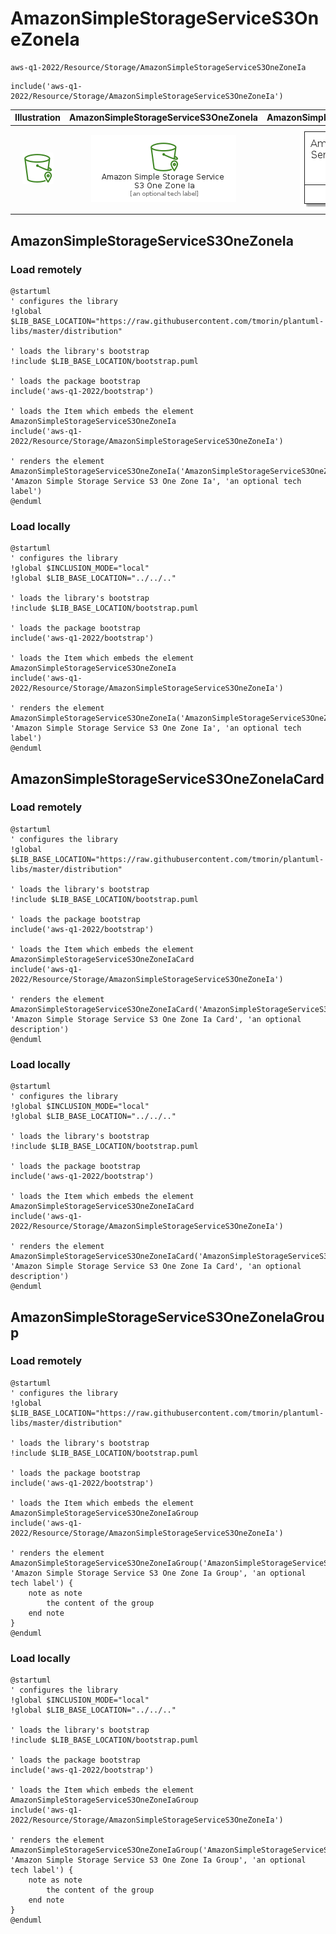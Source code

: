 # AmazonSimpleStorageServiceS3OneZoneIa


```text
aws-q1-2022/Resource/Storage/AmazonSimpleStorageServiceS3OneZoneIa
```

```text
include('aws-q1-2022/Resource/Storage/AmazonSimpleStorageServiceS3OneZoneIa')
```



| Illustration | AmazonSimpleStorageServiceS3OneZoneIa | AmazonSimpleStorageServiceS3OneZoneIaCard | AmazonSimpleStorageServiceS3OneZoneIaGroup |
| :---: | :---: | :---: | :---: |
| ![illustration for Illustration](../../../aws-q1-2022/Resource/Storage/AmazonSimpleStorageServiceS3OneZoneIa.png) | ![illustration for AmazonSimpleStorageServiceS3OneZoneIa](../../../aws-q1-2022/Resource/Storage/AmazonSimpleStorageServiceS3OneZoneIa.Local.png) | ![illustration for AmazonSimpleStorageServiceS3OneZoneIaCard](../../../aws-q1-2022/Resource/Storage/AmazonSimpleStorageServiceS3OneZoneIaCard.Local.png) | ![illustration for AmazonSimpleStorageServiceS3OneZoneIaGroup](../../../aws-q1-2022/Resource/Storage/AmazonSimpleStorageServiceS3OneZoneIaGroup.Local.png) |




## AmazonSimpleStorageServiceS3OneZoneIa

### Load remotely
```plantuml
@startuml
' configures the library
!global $LIB_BASE_LOCATION="https://raw.githubusercontent.com/tmorin/plantuml-libs/master/distribution"

' loads the library's bootstrap
!include $LIB_BASE_LOCATION/bootstrap.puml

' loads the package bootstrap
include('aws-q1-2022/bootstrap')

' loads the Item which embeds the element AmazonSimpleStorageServiceS3OneZoneIa
include('aws-q1-2022/Resource/Storage/AmazonSimpleStorageServiceS3OneZoneIa')

' renders the element
AmazonSimpleStorageServiceS3OneZoneIa('AmazonSimpleStorageServiceS3OneZoneIa', 'Amazon Simple Storage Service S3 One Zone Ia', 'an optional tech label')
@enduml
```

### Load locally
```plantuml
@startuml
' configures the library
!global $INCLUSION_MODE="local"
!global $LIB_BASE_LOCATION="../../.."

' loads the library's bootstrap
!include $LIB_BASE_LOCATION/bootstrap.puml

' loads the package bootstrap
include('aws-q1-2022/bootstrap')

' loads the Item which embeds the element AmazonSimpleStorageServiceS3OneZoneIa
include('aws-q1-2022/Resource/Storage/AmazonSimpleStorageServiceS3OneZoneIa')

' renders the element
AmazonSimpleStorageServiceS3OneZoneIa('AmazonSimpleStorageServiceS3OneZoneIa', 'Amazon Simple Storage Service S3 One Zone Ia', 'an optional tech label')
@enduml
```

## AmazonSimpleStorageServiceS3OneZoneIaCard

### Load remotely
```plantuml
@startuml
' configures the library
!global $LIB_BASE_LOCATION="https://raw.githubusercontent.com/tmorin/plantuml-libs/master/distribution"

' loads the library's bootstrap
!include $LIB_BASE_LOCATION/bootstrap.puml

' loads the package bootstrap
include('aws-q1-2022/bootstrap')

' loads the Item which embeds the element AmazonSimpleStorageServiceS3OneZoneIaCard
include('aws-q1-2022/Resource/Storage/AmazonSimpleStorageServiceS3OneZoneIa')

' renders the element
AmazonSimpleStorageServiceS3OneZoneIaCard('AmazonSimpleStorageServiceS3OneZoneIaCard', 'Amazon Simple Storage Service S3 One Zone Ia Card', 'an optional description')
@enduml
```

### Load locally
```plantuml
@startuml
' configures the library
!global $INCLUSION_MODE="local"
!global $LIB_BASE_LOCATION="../../.."

' loads the library's bootstrap
!include $LIB_BASE_LOCATION/bootstrap.puml

' loads the package bootstrap
include('aws-q1-2022/bootstrap')

' loads the Item which embeds the element AmazonSimpleStorageServiceS3OneZoneIaCard
include('aws-q1-2022/Resource/Storage/AmazonSimpleStorageServiceS3OneZoneIa')

' renders the element
AmazonSimpleStorageServiceS3OneZoneIaCard('AmazonSimpleStorageServiceS3OneZoneIaCard', 'Amazon Simple Storage Service S3 One Zone Ia Card', 'an optional description')
@enduml
```

## AmazonSimpleStorageServiceS3OneZoneIaGroup

### Load remotely
```plantuml
@startuml
' configures the library
!global $LIB_BASE_LOCATION="https://raw.githubusercontent.com/tmorin/plantuml-libs/master/distribution"

' loads the library's bootstrap
!include $LIB_BASE_LOCATION/bootstrap.puml

' loads the package bootstrap
include('aws-q1-2022/bootstrap')

' loads the Item which embeds the element AmazonSimpleStorageServiceS3OneZoneIaGroup
include('aws-q1-2022/Resource/Storage/AmazonSimpleStorageServiceS3OneZoneIa')

' renders the element
AmazonSimpleStorageServiceS3OneZoneIaGroup('AmazonSimpleStorageServiceS3OneZoneIaGroup', 'Amazon Simple Storage Service S3 One Zone Ia Group', 'an optional tech label') {
    note as note
        the content of the group
    end note
}
@enduml
```

### Load locally
```plantuml
@startuml
' configures the library
!global $INCLUSION_MODE="local"
!global $LIB_BASE_LOCATION="../../.."

' loads the library's bootstrap
!include $LIB_BASE_LOCATION/bootstrap.puml

' loads the package bootstrap
include('aws-q1-2022/bootstrap')

' loads the Item which embeds the element AmazonSimpleStorageServiceS3OneZoneIaGroup
include('aws-q1-2022/Resource/Storage/AmazonSimpleStorageServiceS3OneZoneIa')

' renders the element
AmazonSimpleStorageServiceS3OneZoneIaGroup('AmazonSimpleStorageServiceS3OneZoneIaGroup', 'Amazon Simple Storage Service S3 One Zone Ia Group', 'an optional tech label') {
    note as note
        the content of the group
    end note
}
@enduml
```

